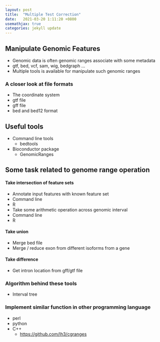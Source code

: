 ```yaml
---
layout: post
title:  "Multiple Test Correction"
date:   2021-03-20 1:11:20 +0800
usemathjax: true
categories: jekyll update
---
```


## Manipulate Genomic Features

- Genomic data is often genomic ranges associate with some metadata
- gtf, bed, vcf, sam, wig, bedgraph ...
- Multiple tools is available for manipulate such genomic ranges

### A closer look at file formats

- The coordinate system
- gtf file
- gff file
- bed and bed12 format

## Useful tools

- Command line tools
  - bedtools
- Bioconductor package
  - GenomicRanges

## Some task related to genome range operation

#### Take intersection of feature sets
- Annotate input features with known feature set
- Command line
- R
- Take some arithmetic operation across genomic interval
- Command line
- R

#### Take union

- Merge bed file
- Merge / reduce exon from different isoforms from a gene

#### Take difference

- Get intron location from gff/gtf file

### Algorithm behind these tools

- Interval tree

### Implement similar function in other programming language

- perl
- python
- C++
  - https://github.com/lh3/cgranges





